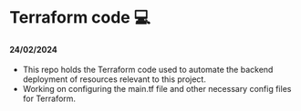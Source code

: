 # Terraform code 💻
 
#### 24/02/2024 

 - This repo holds the Terraform code used to automate the backend deployment of resources relevant to this project.
 - Working on configuring the main.tf file and other necessary config files for Terraform. 
